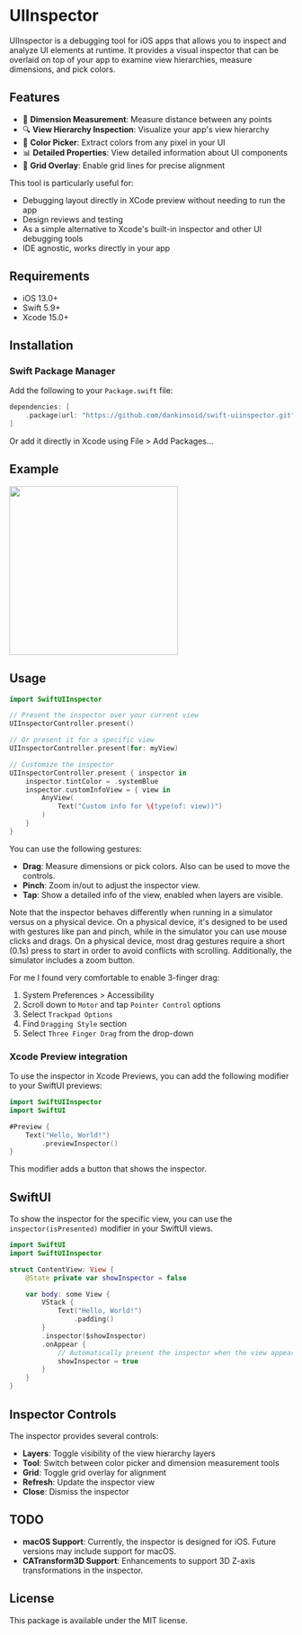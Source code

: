 # UIInspector

UIInspector is a debugging tool for iOS apps that allows you to inspect and analyze UI elements at runtime. It provides a visual inspector that can be overlaid on top of your app to examine view hierarchies, measure dimensions, and pick colors.

## Features

- 📏 **Dimension Measurement**: Measure distance between any points
- 🔍 **View Hierarchy Inspection**: Visualize your app's view hierarchy
- 🎨 **Color Picker**: Extract colors from any pixel in your UI
- 📊 **Detailed Properties**: View detailed information about UI components
- 📐 **Grid Overlay**: Enable grid lines for precise alignment

This tool is particularly useful for:

- Debugging layout directly in XCode preview without needing to run the app
- Design reviews and testing
- As a simple alternative to Xcode's built-in inspector and other UI debugging tools
- IDE agnostic, works directly in your app

## Requirements

- iOS 13.0+
- Swift 5.9+
- Xcode 15.0+

## Installation

### Swift Package Manager

Add the following to your `Package.swift` file:

```swift
dependencies: [
    .package(url: "https://github.com/dankinsoid/swift-uiinspector.git", from: "1.2.1")
]
```

Or add it directly in Xcode using File > Add Packages...

## Example

<img src="https://github.com/dankinsoid/Resources/raw/main/SwiftUIInspector/example.gif" width="300">

## Usage

```swift
import SwiftUIInspector

// Present the inspector over your current view
UIInspectorController.present()

// Or present it for a specific view
UIInspectorController.present(for: myView)

// Customize the inspector
UIInspectorController.present { inspector in
    inspector.tintColor = .systemBlue
    inspector.customInfoView = { view in
        AnyView(
            Text("Custom info for \(type(of: view))")
        )
    }
}
```

You can use the following gestures:
- **Drag**: Measure dimensions or pick colors. Also can be used to move the controls.
- **Pinch**: Zoom in/out to adjust the inspector view.
- **Tap**: Show a detailed info of the view, enabled when layers are visible.

Note that the inspector behaves differently when running in a simulator versus on a physical device.
On a physical device, it's designed to be used with gestures like pan and pinch, while in the simulator you can use mouse clicks and drags.
On a physical device, most drag gestures require a short (0.1s) press to start in order to avoid conflicts with scrolling.
Additionally, the simulator includes a zoom button.

For me I found very comfortable to enable 3-finger drag:

1. System Preferences > Accessibility
2. Scroll down to `Motor` and tap `Pointer Control` options
3. Select `Trackpad Options`
4. Find `Dragging Style` section
5. Select `Three Finger Drag` from the drop-down

### Xcode Preview integration
To use the inspector in Xcode Previews, you can add the following modifier to your SwiftUI previews:

```swift
import SwiftUIInspector
import SwiftUI

#Preview {
    Text("Hello, World!")
        .previewInspector()
}
```
This modifier adds a button that shows the inspector.

## SwiftUI 
To show the inspector for the specific view, you can use the `inspector(isPresented)` modifier in your SwiftUI views.

```swift
import SwiftUI
import SwiftUIInspector

struct ContentView: View {
    @State private var showInspector = false

    var body: some View {
        VStack {
            Text("Hello, World!")
                .padding()
        }
        .inspector($showInspector)
        .onAppear {
            // Automatically present the inspector when the view appears
            showInspector = true
        }
    }
}
```

## Inspector Controls

The inspector provides several controls:
- **Layers**: Toggle visibility of the view hierarchy layers
- **Tool**: Switch between color picker and dimension measurement tools
- **Grid**: Toggle grid overlay for alignment
- **Refresh**: Update the inspector view
- **Close**: Dismiss the inspector

## TODO

- **macOS Support**: Currently, the inspector is designed for iOS. Future versions may include support for macOS.
- **CATransform3D Support**: Enhancements to support 3D Z-axis transformations in the inspector.

## License

This package is available under the MIT license.
